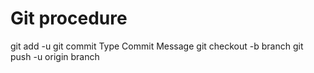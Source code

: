 # Git procedure
git add -u
git commit
Type Commit Message
git checkout -b branch
git push -u origin branch
